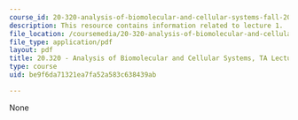 ```yaml
---
course_id: 20-320-analysis-of-biomolecular-and-cellular-systems-fall-2012
description: This resource contains information related to lecture 1.
file_location: /coursemedia/20-320-analysis-of-biomolecular-and-cellular-systems-fall-2012/be9f6da71321ea7fa52a583c638439ab_MIT20_320F12_Lecture1.pdf
file_type: application/pdf
layout: pdf
title: 20.320 - Analysis of Biomolecular and Cellular Systems, TA Lecture Note 1
type: course
uid: be9f6da71321ea7fa52a583c638439ab

---
```

None